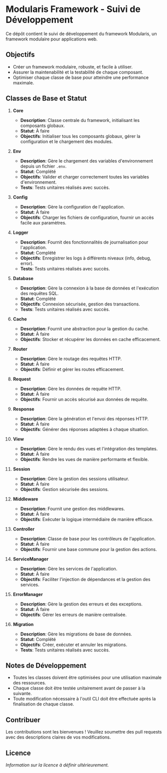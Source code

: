 # Modularis Framework - Suivi de Développement

Ce dépôt contient le suivi de développement du framework Modularis, un framework modulaire pour applications web.

## Objectifs

- Créer un framework modulaire, robuste, et facile à utiliser.
- Assurer la maintenabilité et la testabilité de chaque composant.
- Optimiser chaque classe de base pour atteindre une performance maximale.

## Classes de Base et Statut

1. **Core**
   - **Description**: Classe centrale du framework, initialisant les composants globaux.
   - **Statut**: À faire
   - **Objectifs**: Initialiser tous les composants globaux, gérer la configuration et le chargement des modules.

2. **Env**
   - **Description**: Gère le chargement des variables d'environnement depuis un fichier `.env`.
   - **Statut**: Complété
   - **Objectifs**: Valider et charger correctement toutes les variables d'environnement.
   - **Tests**: Tests unitaires réalisés avec succès.

3. **Config**
   - **Description**: Gère la configuration de l'application.
   - **Statut**: À faire
   - **Objectifs**: Charger les fichiers de configuration, fournir un accès facile aux paramètres.

4. **Logger**
   - **Description**: Fournit des fonctionnalités de journalisation pour l'application.
   - **Statut**: Complété
   - **Objectifs**: Enregistrer les logs à différents niveaux (info, debug, error).
   - **Tests**: Tests unitaires réalisés avec succès.

5. **Database**
   - **Description**: Gère la connexion à la base de données et l'exécution des requêtes SQL.
   - **Statut**: Complété
   - **Objectifs**: Connexion sécurisée, gestion des transactions.
   - **Tests**: Tests unitaires réalisés avec succès.

6. **Cache**
   - **Description**: Fournit une abstraction pour la gestion du cache.
   - **Statut**: À faire
   - **Objectifs**: Stocker et récupérer les données en cache efficacement.

7. **Router**
   - **Description**: Gère le routage des requêtes HTTP.
   - **Statut**: À faire
   - **Objectifs**: Définir et gérer les routes efficacement.

8. **Request**
   - **Description**: Gère les données de requête HTTP.
   - **Statut**: À faire
   - **Objectifs**: Fournir un accès sécurisé aux données de requête.

9. **Response**
   - **Description**: Gère la génération et l'envoi des réponses HTTP.
   - **Statut**: À faire
   - **Objectifs**: Générer des réponses adaptées à chaque situation.

10. **View**
    - **Description**: Gère le rendu des vues et l'intégration des templates.
    - **Statut**: À faire
    - **Objectifs**: Rendre les vues de manière performante et flexible.

11. **Session**
    - **Description**: Gère la gestion des sessions utilisateur.
    - **Statut**: À faire
    - **Objectifs**: Gestion sécurisée des sessions.

12. **Middleware**
    - **Description**: Fournit une gestion des middlewares.
    - **Statut**: À faire
    - **Objectifs**: Exécuter la logique intermédiaire de manière efficace.

13. **Controller**
    - **Description**: Classe de base pour les contrôleurs de l'application.
    - **Statut**: À faire
    - **Objectifs**: Fournir une base commune pour la gestion des actions.

14. **ServiceManager**
    - **Description**: Gère les services de l'application.
    - **Statut**: À faire
    - **Objectifs**: Faciliter l'injection de dépendances et la gestion des services.

15. **ErrorManager**
    - **Description**: Gère la gestion des erreurs et des exceptions.
    - **Statut**: À faire
    - **Objectifs**: Gérer les erreurs de manière centralisée.

16. **Migration**
    - **Description**: Gère les migrations de base de données.
    - **Statut**: Complété
    - **Objectifs**: Créer, exécuter et annuler les migrations.
    - **Tests**: Tests unitaires réalisés avec succès.

## Notes de Développement

- Toutes les classes doivent être optimisées pour une utilisation maximale des ressources.
- Chaque classe doit être testée unitairement avant de passer à la suivante.
- Toute modification nécessaire à l'outil CLI doit être effectuée après la finalisation de chaque classe.

## Contribuer

Les contributions sont les bienvenues ! Veuillez soumettre des pull requests avec des descriptions claires de vos modifications.

## Licence

*Information sur la licence à définir ultérieurement.*

